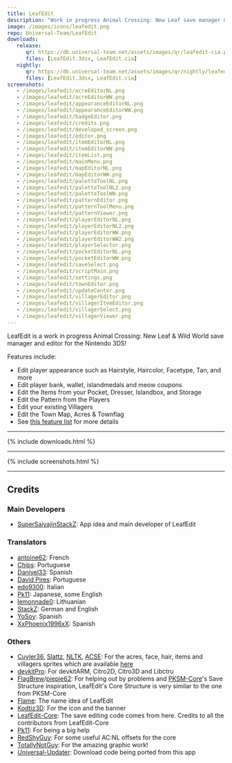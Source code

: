 ```yaml
---
title: LeafEdit
description: "Work in progress Animal Crossing: New Leaf save manager & editor for the Nintendo 3DS!"
image: /images/icons/leafedit.png
repo: Universal-Team/LeafEdit
downloads:
   release:
      qr: https://db.universal-team.net/assets/images/qr/leafedit-cia.png
      files: [LeafEdit.3dsx, LeafEdit.cia]
   nightly:
      qr: https://db.universal-team.net/assets/images/qr/nightly/leafedit-cia.png
      files: [LeafEdit.3dsx, LeafEdit.cia]
screenshots:
   - /images/leafedit/acreEditorNL.png
   - /images/leafedit/acreEditorWW.png
   - /images/leafedit/appearanceEditorNL.png
   - /images/leafedit/appearanceEditorWW.png
   - /images/leafedit/badgeEditor.png
   - /images/leafedit/credits.png
   - /images/leafedit/developed_screen.png
   - /images/leafedit/editor.png
   - /images/leafedit/itemEditorNL.png
   - /images/leafedit/itemEditorWW.png
   - /images/leafedit/itemList.png
   - /images/leafedit/mainMenu.png
   - /images/leafedit/mapEditorNL.png
   - /images/leafedit/mapEditorWW.png
   - /images/leafedit/paletteToolNL.png
   - /images/leafedit/paletteToolNL2.png
   - /images/leafedit/paletteToolWW.png
   - /images/leafedit/patternEditor.png
   - /images/leafedit/patternToolMenu.png
   - /images/leafedit/patternViewer.png
   - /images/leafedit/playerEditorNL.png
   - /images/leafedit/playerEditorNL2.png
   - /images/leafedit/playerEditorWW.png
   - /images/leafedit/playerEditorWW2.png
   - /images/leafedit/playerSelector.png
   - /images/leafedit/pocketEditorNL.png
   - /images/leafedit/pocketEditorWW.png
   - /images/leafedit/saveSelect.png
   - /images/leafedit/scriptMain.png
   - /images/leafedit/settings.png
   - /images/leafedit/townEditor.png
   - /images/leafedit/updateCenter.png
   - /images/leafedit/villagerEditor.png
   - /images/leafedit/villagerItemEditor.png
   - /images/leafedit/villagerSelect.png
   - /images/leafedit/villagerViewer.png
---
```


LeafEdit is a work in progress Animal Crossing: New Leaf & Wild World save manager and editor for the Nintendo 3DS!

Features include:
- Edit player appearance such as Hairstyle, Haircolor, Facetype, Tan, and more
- Edit player bank, wallet, islandmedals and meow coupons
- Edit the Items from your Pocket, Dresser, Islandbox, and Storage
- Edit the Pattern from the Players
- Edit your existing Villagers
- Edit the Town Map, Acres & Townflag
- See <a href="https://github.com/Universal-Team/LeafEdit/blob/master/editing-features.md" target="_blank">this feature list</a> for more details

----

{% include downloads.html %}

----

{% include screenshots.html %}

----

## Credits
### Main Developers
- [SuperSaiyajinStackZ](https://github.com/SuperSaiyajinStackZ): App idea and main developer of LeafEdit

### Translators
- [antoine62](https://github.com/antoine62): French
- [Chips](https://github.com/Ch1p5): Portuguese
- [Daniyel33](https://github.com/Daniyel33): Spanish
- [David Pires](https://github.com/DavidPires): Portuguese
- [edo9300](https://github.com/edo9300): Italian
- [Pk11](https://github.com/Epicpkmn11): Japanese, some English
- [lemonnade0](https://steamcommunity.com/profiles/76561198276444028): Lithuanian
- [StackZ](https://github.com/SuperSaiyajinStackZ): German and English
- [YoSoy](https://twitter.com/riku200): Spanish
- [XxPhoenix1996xX](https://github.com/XxPhoenix1996xX): Spanish

### Others
- [Cuyler36](https://github.com/Cuyler36), [Slattz](https://github.com/Slattz), [NLTK](https://github.com/Slattz/NLTK), [ACSE](https://github.com/Cuyler36/ACSE): For the acres, face, hair, items and villagers sprites which are available [here](https://github.com/Universal-Team/extras/raw/master/builds/LeafEdit/assets/)
- [devkitPro](https://github.com/devkitPro): For devkitARM, Citro2D, Citro3D and Libctru
- [FlagBrew](https://github.com/FlagBrew)/[piepie62](https://github.com/piepie62): For helping out by problems and [PKSM-Core](https://github.com/FlagBrew/PKSM-Core)'s Save Structure inspiration, LeafEdit's Core Structure is very similar to the one from PKSM-Core
- [Flame](https://github.com/FlameKat53): The name idea of LeafEdit
- [Kodtiz3D](https://github.com/Kodtiz3D): For the icon and the banner
- [LeafEdit-Core](https://github.com/Universal-Team/LeafEdit-Core): The save editing code comes from here. Credits to all the contributors from LeafEdit-Core
- [Pk11](https://github.com/Epicpkmn11): For being a big help
- [RedShyGuy](https://github.com/RedShyGuy): For some useful AC:NL offsets for the core
- [TotallyNotGuy](https://github.com/TotallyNotGuy): For the amazing graphic work!
- [Universal-Updater](https://github.com/Universal-Team/Universal-Updater): Download code being ported from this app